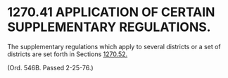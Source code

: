 1270.41 APPLICATION OF CERTAIN SUPPLEMENTARY REGULATIONS.
=========================================================

The supplementary regulations which apply to several districts or a set
of districts are set forth in Sections [1270.52.](517783e8.html)

(Ord. 546B. Passed 2-25-76.)
